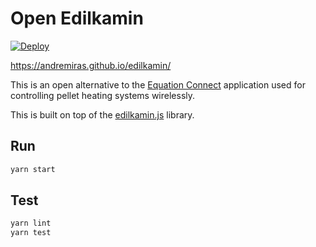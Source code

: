# Open Edilkamin

[![Deploy](https://github.com/AndreMiras/edilkamin/workflows/Deploy/badge.svg)](https://github.com/AndreMiras/edilkamin/actions?query=workflow%3ADeploy)


<https://andremiras.github.io/edilkamin/>

This is an open alternative to the
[Equation Connect](https://play.google.com/store/apps/details?id=com.edilkamin.stufe) application
used for controlling pellet heating systems wirelessly.

This is built on top of the [edilkamin.js](https://github.com/AndreMiras/edilkamin.js) library.

## Run
```sh
yarn start
```

## Test
```sh
yarn lint
yarn test
```
